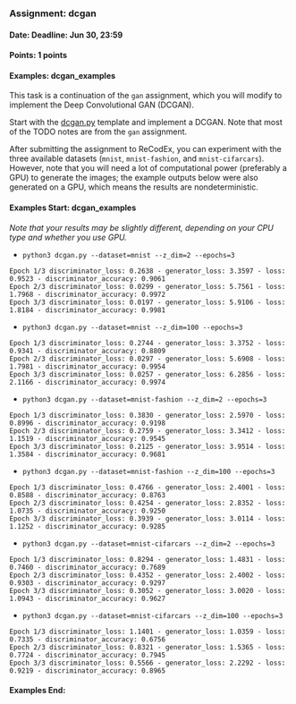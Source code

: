### Assignment: dcgan
#### Date: Deadline: Jun 30, 23:59
#### Points: 1 points
#### Examples: dcgan_examples

This task is a continuation of the `gan` assignment, which you will modify to
implement the Deep Convolutional GAN (DCGAN).

Start with the
[dcgan.py](https://github.com/ufal/npfl114/tree/master/labs/12/dcgan.py)
template and implement a DCGAN. Note that most of the TODO notes are from
the `gan` assignment.

After submitting the assignment to ReCodEx, you can experiment with the three
available datasets (`mnist`, `mnist-fashion`, and `mnist-cifarcars`). However,
note that you will need a lot of computational power (preferably a GPU) to
generate the images; the example outputs below were also generated on a GPU,
which means the results are nondeterministic.

#### Examples Start: dcgan_examples
_Note that your results may be slightly different, depending on your CPU type and whether you use GPU._
- `python3 dcgan.py --dataset=mnist --z_dim=2 --epochs=3`
```
Epoch 1/3 discriminator_loss: 0.2638 - generator_loss: 3.3597 - loss: 0.9523 - discriminator_accuracy: 0.9061
Epoch 2/3 discriminator_loss: 0.0299 - generator_loss: 5.7561 - loss: 1.7968 - discriminator_accuracy: 0.9972
Epoch 3/3 discriminator_loss: 0.0197 - generator_loss: 5.9106 - loss: 1.8184 - discriminator_accuracy: 0.9981
```
- `python3 dcgan.py --dataset=mnist --z_dim=100 --epochs=3`
```
Epoch 1/3 discriminator_loss: 0.2744 - generator_loss: 3.3752 - loss: 0.9341 - discriminator_accuracy: 0.8809
Epoch 2/3 discriminator_loss: 0.0297 - generator_loss: 5.6908 - loss: 1.7981 - discriminator_accuracy: 0.9954
Epoch 3/3 discriminator_loss: 0.0257 - generator_loss: 6.2856 - loss: 2.1166 - discriminator_accuracy: 0.9974
```
- `python3 dcgan.py --dataset=mnist-fashion --z_dim=2 --epochs=3`
```
Epoch 1/3 discriminator_loss: 0.3830 - generator_loss: 2.5970 - loss: 0.8996 - discriminator_accuracy: 0.9198
Epoch 2/3 discriminator_loss: 0.2759 - generator_loss: 3.3412 - loss: 1.1519 - discriminator_accuracy: 0.9545
Epoch 3/3 discriminator_loss: 0.2125 - generator_loss: 3.9514 - loss: 1.3584 - discriminator_accuracy: 0.9681
```
- `python3 dcgan.py --dataset=mnist-fashion --z_dim=100 --epochs=3`
```
Epoch 1/3 discriminator_loss: 0.4766 - generator_loss: 2.4001 - loss: 0.8588 - discriminator_accuracy: 0.8763
Epoch 2/3 discriminator_loss: 0.4254 - generator_loss: 2.8352 - loss: 1.0735 - discriminator_accuracy: 0.9250
Epoch 3/3 discriminator_loss: 0.3939 - generator_loss: 3.0114 - loss: 1.1252 - discriminator_accuracy: 0.9285
```
- `python3 dcgan.py --dataset=mnist-cifarcars --z_dim=2 --epochs=3`
```
Epoch 1/3 discriminator_loss: 0.8294 - generator_loss: 1.4831 - loss: 0.7460 - discriminator_accuracy: 0.7689
Epoch 2/3 discriminator_loss: 0.4352 - generator_loss: 2.4002 - loss: 0.9303 - discriminator_accuracy: 0.9297
Epoch 3/3 discriminator_loss: 0.3052 - generator_loss: 3.0020 - loss: 1.0943 - discriminator_accuracy: 0.9627
```
- `python3 dcgan.py --dataset=mnist-cifarcars --z_dim=100 --epochs=3`
```
Epoch 1/3 discriminator_loss: 1.1401 - generator_loss: 1.0359 - loss: 0.7335 - discriminator_accuracy: 0.6756
Epoch 2/3 discriminator_loss: 0.8321 - generator_loss: 1.5365 - loss: 0.7724 - discriminator_accuracy: 0.7945
Epoch 3/3 discriminator_loss: 0.5566 - generator_loss: 2.2292 - loss: 0.9219 - discriminator_accuracy: 0.8965
```
#### Examples End:
